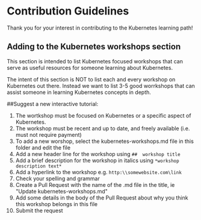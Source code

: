 # Contribution Guidelines

Thank you for your interest in contributing to the Kubernetes learning path!

## Adding to the Kubernetes workshops section

This section is intended to list Kubernetes focused workshops that can serve as useful resources for someone learning about Kubernetes.

The intent of this section is NOT to list each and every workshop on Kubernetes out there. Instead we want to list 3-5 good worrkshops that can assist someone in learning Kubernetes concepts in depth. 

##Suggest a new interactive tutorial:
1. The wortkshop must be focused on Kubernetes or a specific aspect of Kubernetes.
2. The workshop must be recent and up to date, and freely available (i.e. must not require payment)
3. To add a new worshop, select the kubernetes-workshops.md file in this folder and edit the file
4. Add a new header line for the workshop using `##  workshop title` 
5. Add a brief description for the workshop in italics using `*workshop description text*`
6. Add a hyperlink to the workshop e.g. `http:\\somewebsite.com\link`
7. Check your spelling and grammar
8. Create a Pull Request with the name of the .md file in the title, ie "Update kubernetes-workshops.md"
9. Add some details in the body of the Pull Request about why you think this workshop belongs in this file
10. Submit the request
